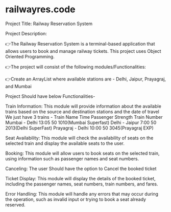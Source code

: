 # railwayres.code
Project Title: Railway Reservation System

Project Description:

👉The Railway Reservation System is a terminal-based application that allows users to book and manage railway tickets. This project uses Object Oriented Programming.

👉The project will consist of the following modules/Functionalities:

👉Create an ArrayList where available stations are - Delhi, Jaipur, Prayagraj, and Mumbai

Project Should have below Functionalities- 

Train Information: This module will provide information about the available trains based on the source and destination stations and the date of travel
We just have 3 trains - 
Train Name 		Time		Passenger Strength		Train Number
Mumbai - Delhi  	13:05		50				1010(Mumbai Superfast)
Delhi - Jaipur		7:00		50				2013(Delhi SuperFast)
Prayagraj - Delhi	10:00		50				3045(Prayagraj EXP)	

Seat Availability: This module will check the availability of seats on the selected train and display the available seats to the user.

Booking: This module will allow users to book seats on the selected train, using information such as passenger names and seat numbers.

Canceling: The user Should have the option to Cancel the booked ticket

Ticket Display: This module will display the details of the booked ticket, including the passenger names, seat numbers, train numbers, and fares.

Error Handling: This module will handle any errors that may occur during the operation, such as invalid input or trying to book a seat already reserved.




